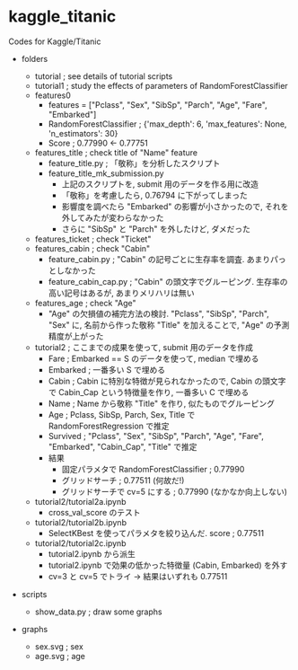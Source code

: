 # kaggle_titanic
Codes for Kaggle/Titanic

- folders
  - tutorial ; see details of tutorial scripts
  - tutorial1 ; study the effects of parameters of RandomForestClassifier
  - features0
    - features = ["Pclass", "Sex", "SibSp", "Parch", "Age", "Fare", "Embarked"]
    - RandomForestClassifier ; {'max_depth': 6, 'max_features': None, 'n_estimators': 30}
    - Score ; 0.77990 <- 0.77751
  - features_title ; check title of "Name" feature
    - feature_title.py ; 「敬称」を分析したスクリプト
    - feature_title_mk_submission.py
      - 上記のスクリプトを, submit 用のデータを作る用に改造
      - 「敬称」を考慮したら, 0.76794 に下がってしまった
      - 影響度を調べたら "Embarked" の影響が小さかったので, それを外してみたが変わらなかった
      - さらに "SibSp" と "Parch" を外したけど, ダメだった
  - features_ticket ; check "Ticket"
  - features_cabin ; check "Cabin"
    - feature_cabin.py ; "Cabin" の記号ごとに生存率を調査. あまりパっとしなかった
    - feature_cabin_cap.py ; "Cabin" の頭文字でグルーピング. 生存率の高い記号はあるが, あまりメリハリは無い
  - features_age ; check "Age"
    - "Age" の欠損値の補完方法の検討. "Pclass", "SibSp", "Parch", "Sex" に, 名前から作った敬称 "Title" を加えることで, "Age" の予測精度が上がった
  - tutorial2 ; ここまでの成果を使って, submit 用のデータを作成
    - Fare ; Embarked == S のデータを使って, median で埋める
    - Embarked ; 一番多い S で埋める
    - Cabin ; Cabin に特別な特徴が見られなかったので, Cabin の頭文字で Cabin_Cap という特徴量を作り, 一番多い C で埋める
    - Name ; Name から敬称 "Title" を作り, 似たものでグルーピング
    - Age ; Pclass, SibSp, Parch, Sex, Title で RandomForestRegression で推定
    - Survived ; "Pclass", "Sex", "SibSp", "Parch", "Age", "Fare", "Embarked", "Cabin_Cap", "Title" で推定
    - 結果
      - 固定パラメタで RandomForestClassifier ; 0.77990
      - グリッドサーチ ; 0.77511 (何故だ!)
      - グリッドサーチで cv=5 にする ; 0.77990 (なかなか向上しない)
  - tutorial2/tutorial2a.ipynb
    - cross_val_score のテスト
  - tutorial2/tutorial2b.ipynb
    - SelectKBest を使ってパラメタを絞り込んだ. score ; 0.77511
  - tutorial2/tutorial2c.ipynb
    - tutorial2.ipynb から派生
    - tutorial2.ipynb で効果の低かった特徴量 (Cabin, Embarked) を外す
    - cv=3 と cv=5 でトライ → 結果はいずれも 0.77511
- scripts
  - show_data.py ; draw some graphs

- graphs
  - sex.svg ; sex
  - age.svg ; age
